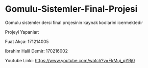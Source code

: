 # Gomulu-Sistemler-Final-Projesi
Gomulu sistemler dersi final projesinin kaynak kodlarini icermektedir


Projeyi Yapanlar:

Fuat Akça: 171214005

Ibrahim Halil Demir: 170216002

Youtube Linki: https://www.youtube.com/watch?v=FkMuj_qYRj0

